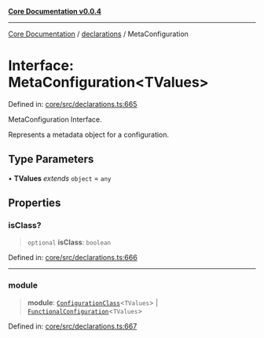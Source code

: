 [**Core Documentation v0.0.4**](../../README.md)

***

[Core Documentation](../../modules.md) / [declarations](../README.md) / MetaConfiguration

# Interface: MetaConfiguration\<TValues\>

Defined in: [core/src/declarations.ts:665](https://github.com/stonemjs/core/blob/8c14a336c794eb98d8513b950cb1c2786962eaaf/src/declarations.ts#L665)

MetaConfiguration Interface.

Represents a metadata object for a configuration.

## Type Parameters

• **TValues** *extends* `object` = `any`

## Properties

### isClass?

> `optional` **isClass**: `boolean`

Defined in: [core/src/declarations.ts:666](https://github.com/stonemjs/core/blob/8c14a336c794eb98d8513b950cb1c2786962eaaf/src/declarations.ts#L666)

***

### module

> **module**: [`ConfigurationClass`](../type-aliases/ConfigurationClass.md)\<`TValues`\> \| [`FunctionalConfiguration`](../type-aliases/FunctionalConfiguration.md)\<`TValues`\>

Defined in: [core/src/declarations.ts:667](https://github.com/stonemjs/core/blob/8c14a336c794eb98d8513b950cb1c2786962eaaf/src/declarations.ts#L667)
